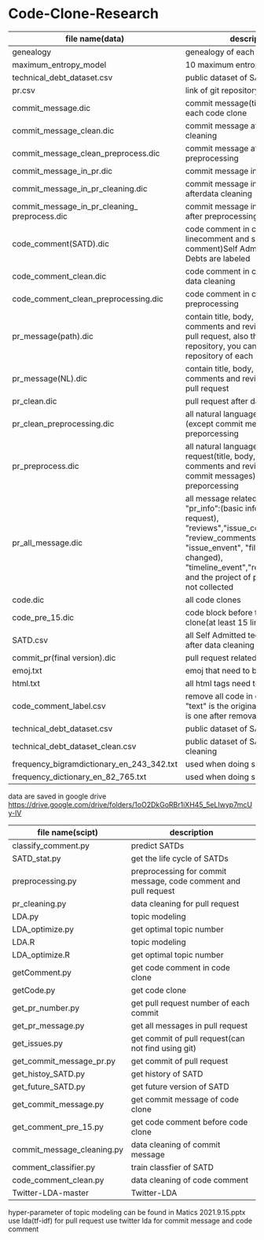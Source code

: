 # Code-Clone-Research
file name(data) | description
------------ | -------------
genealogy | genealogy of each project
maximum_entropy_model | 10 maximum entropy models
technical_debt_dataset.csv|public dataset of SATDs
pr.csv|link of git repository
commit_message.dic|commit message(title and body)of each code clone
commit_message_clean.dic|commit message after data cleaning
commit_message_clean_preprocess.dic|commit message after data preprocessing
commit_message_in_pr.dic|commit message in pull request
commit_message_in_pr_cleaning.dic|commit message in pull request afterdata cleaning
commit_message_in_pr_cleaning_<br/>preprocess.dic|commit message in pull request after preprocessing
code_comment(SATD).dic|code comment in code clone(multi linecomment and single line comment)Self Admitted technical Debts are labeled
code_comment_clean.dic|code comment in code clone after data cleaning
code_comment_clean_preprocessing.dic|code comment in code clone after preprocessing
pr_message(path).dic|contain title, body, reviews, issue comments and review comments of pull request, also the  path of git repository, you can find the repository of each project.
pr_message(NL).dic|contain title, body, reviews, issue comments and review comments of pull request
pr_clean.dic|pull request after data cleaning
pr_clean_preprocessing.dic|all natural language in pull request (except commit message) after preporcessing
pr_preprocess.dic|all natural language in pull request(title, body, reviews, issue comments and review comments, commit messages) after preporcessing
pr_all_message.dic|all message related to pull request: "pr_info":(basic information of pull request), "reviews","issue_comments", "review_comments", "commit_id", "issue_envent", "file"(files changed), "timeline_event","reactions",checks and the project of pull requests are not collected
code.dic|all code clones
code_pre_15.dic|code block before the code clone(at least 15 lines)
SATD.csv|all Self Admitted technical Debts after data cleaning
commit_pr(final version).dic|pull request related to each commit
emoj.txt|emoj that need to be removed
html.txt|all html tags need to be removed
code_comment_label.csv|remove all code in code comment, "text" is the original comment, "to" is one after removal
technical_debt_dataset.csv|public dataset of SATDs
technical_debt_dataset_clean.csv|public dataset of SATDs after data cleaning|
frequency_bigramdictionary_en_243_342.txt|used when doing spelling check
frequency_dictionary_en_82_765.txt|used when doing spelling check

data are saved in google drive
https://drive.google.com/drive/folders/1oO2DkGoRBr1iXH45_5eLIwyp7mcUy-lV


file name(scipt) | description
------------ | -------------
classify_comment.py| predict SATDs
SATD_stat.py|get the life cycle of SATDs
preprocessing.py| preprocessing for commit message, code comment and pull request
pr_cleaning.py|data cleaning for pull request
LDA.py|topic modeling
LDA_optimize.py| get optimal topic number
LDA.R|topic modeling
LDA_optimize.R| get optimal topic number
getComment.py| get code comment in code clone
getCode.py| get code clone
get_pr_number.py| get pull request number of each commit
get_pr_message.py| get all messages in pull request
get_issues.py| get commit of pull request(can not find using git)
get_commit_message_pr.py|get commit of pull request
get_histoy_SATD.py| get history of SATD
get_future_SATD.py|  get future version of SATD
get_commit_message.py| get commit message of code clone
get_comment_pre_15.py| get code comment before code clone
commit_message_cleaning.py| data cleaning of commit message
comment_classifier.py| train classfier of SATD
code_comment_clean.py| data cleaning of code comment
Twitter-LDA-master|Twitter-LDA

hyper-parameter of topic modeling can be found in Matics 2021.9.15.pptx
use lda(tf-idf) for pull request
use twitter lda for commit message and code comment
